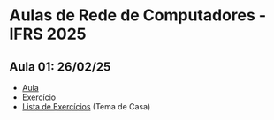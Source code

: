 # Aulas de Rede de Computadores - IFRS 2025

## Aula 01: 26/02/25
*   [Aula](aulas/Aula01.md)
*   [Exercício](exercicios/Exercicio01.md)
*   [Lista de Exercícios](listas/Lista01.md) (Tema de Casa)